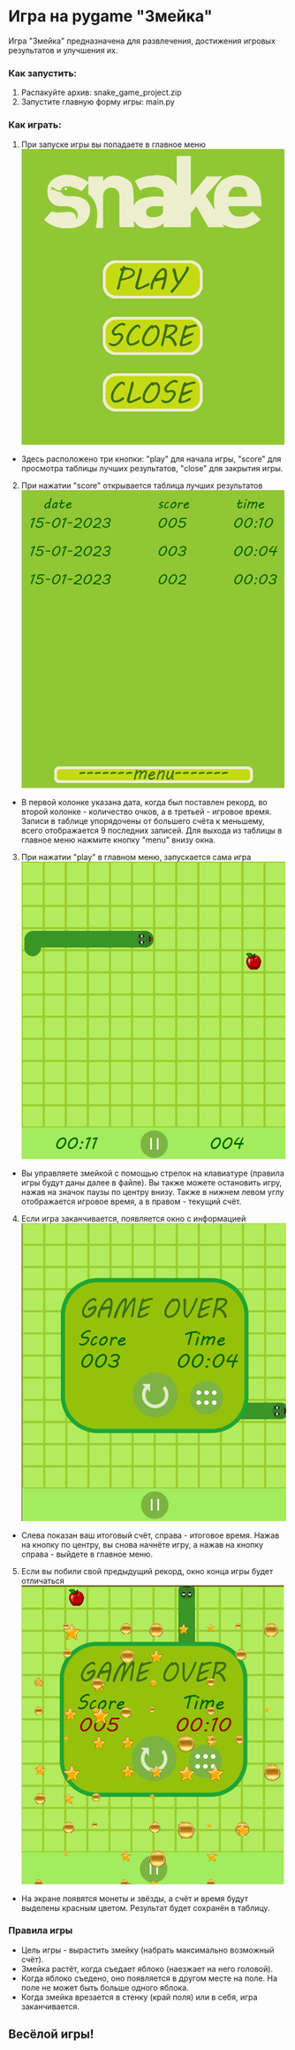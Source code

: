 # Игра на pygame "Змейка"

Игра "Змейка" предназначена для развлечения, достижения игровых результатов и улучшения их.

### Как запустить:
1. Распакуйте архив: snake_game_project.zip
2. Запустите главную форму игры: main.py

### Как играть:
1. При запуске игры вы попадаете в главное меню  
![меню](extra/menu.png)
* Здесь расположено три кнопки: "play" для начала игры, "score" для просмотра таблицы лучших результатов, "close" для закрытия игры.
2. При нажатии "score" открывается таблица лучших результатов  
![таблица](extra/scores.png)
* В первой колонке указана дата, когда был поставлен рекорд, во второй колонке - количество очков, а в третьей - игровое время. Записи в таблице упорядочены от большего счёта к меньшему, всего отображается 9 последних записей. Для выхода из таблицы в главное меню нажмите кнопку "menu" внизу окна.
3. При нажатии "play" в главном меню, запускается сама игра  
![игра](extra/game.png)
* Вы управляете змейкой с помощью стрелок на клавиатуре (правила игры будут даны далее в файле). Вы также можете остановить игру, нажав на значок паузы по центру внизу. Также в нижнем левом углу отображается игровое время, а в правом - текущий счёт.
4. Если игра заканчивается, появляется окно с информацией  
![игра_окончена](extra/game_over_1.png)
* Слева показан ваш итоговый счёт, справа - итоговое время. Нажав на кнопку по центру, вы снова начнёте игру, а нажав на кнопку справа - выйдете в главное меню.
5. Если вы побили свой предыдущий рекорд, окно конца игры будет отличаться  
![игра_окончена_2](extra/game_over_2.png)
* На экране появятся монеты и звёзды, а счёт и время будут выделены красным цветом. Результат будет сохранён в таблицу.

### Правила игры
* Цель игры - вырастить змейку (набрать максимально возможный счёт).
* Змейка растёт, когда съедает яблоко (наезжает на него головой).
* Когда яблоко съедено, оно появляется в другом месте на поле. На поле не может быть больше одного яблока.
* Когда змейка врезается в стенку (край поля) или в себя, игра заканчивается.

## Весёлой игры!
